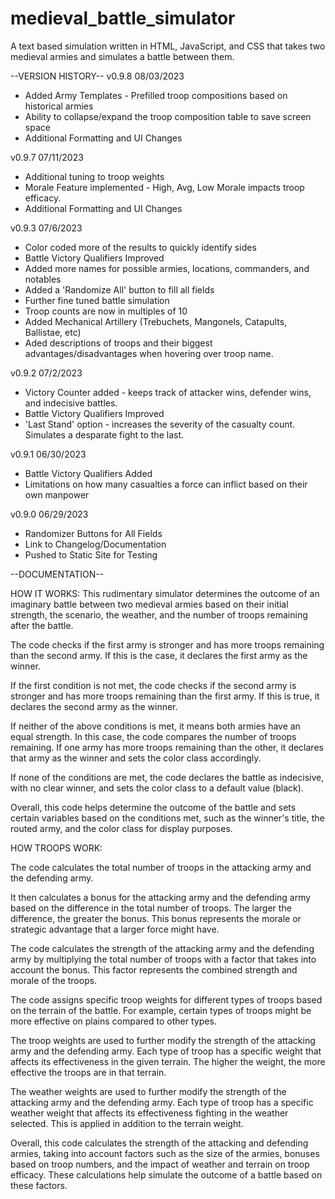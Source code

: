 # medieval_battle_simulator
A text based simulation written in HTML, JavaScript, and CSS that takes two medieval armies and simulates a battle between them.

--VERSION HISTORY--
v0.9.8
08/03/2023
- Added Army Templates - Prefilled troop compositions based on historical armies
- Ability to collapse/expand the troop composition table to save screen space
- Additional Formatting and UI Changes

v0.9.7
07/11/2023
- Additional tuning to troop weights
- Morale Feature implemented - High, Avg, Low Morale impacts troop efficacy. 
- Additional Formatting and UI Changes

v0.9.3
07/6/2023
- Color coded more of the results to quickly identify sides
- Battle Victory Qualifiers Improved
- Added more names for possible armies, locations, commanders, and notables
- Added a 'Randomize All' button to fill all fields
- Further fine tuned battle simulation
- Troop counts are now in multiples of 10
- Added Mechanical Artillery (Trebuchets, Mangonels, Catapults, Ballistae, etc)
- Aded descriptions of troops and their biggest advantages/disadvantages when hovering over troop name.

v0.9.2
07/2/2023
- Victory Counter added - keeps track of attacker wins, defender wins, and indecisive battles.
- Battle Victory Qualifiers Improved
- 'Last Stand' option - increases the severity of the casualty count. Simulates a desparate fight to the last.

v0.9.1
06/30/2023
- Battle Victory Qualifiers Added
- Limitations on how many casualties a force can inflict based on their own manpower

v0.9.0
06/29/2023
- Randomizer Buttons for All Fields
- Link to Changelog/Documentation
- Pushed to Static Site for Testing


--DOCUMENTATION--

HOW IT WORKS:
This rudimentary simulator determines the outcome of an imaginary battle between two medieval armies based on their initial strength, the scenario, the weather, and the number of troops remaining after the battle.

The code checks if the first army is stronger and has more troops remaining than the second army. If this is the case, it declares the first army as the winner.

If the first condition is not met, the code checks if the second army is stronger and has more troops remaining than the first army. If this is true, it declares the second army as the winner.

If neither of the above conditions is met, it means both armies have an equal strength. In this case, the code compares the number of troops remaining. If one army has more troops remaining than the other, it declares that army as the winner and sets the color class accordingly.

If none of the conditions are met, the code declares the battle as indecisive, with no clear winner, and sets the color class to a default value (black).

Overall, this code helps determine the outcome of the battle and sets certain variables based on the conditions met, such as the winner's title, the routed army, and the color class for display purposes.

HOW TROOPS WORK:

The code calculates the total number of troops in the attacking army and the defending army.

It then calculates a bonus for the attacking army and the defending army based on the difference in the total number of troops. The larger the difference, the greater the bonus. This bonus represents the morale or strategic advantage that a larger force might have.

The code calculates the strength of the attacking army and the defending army by multiplying the total number of troops with a factor that takes into account the bonus. This factor represents the combined strength and morale of the troops.

The code assigns specific troop weights for different types of troops based on the terrain of the battle. For example, certain types of troops might be more effective on plains compared to other types.

The troop weights are used to further modify the strength of the attacking army and the defending army. Each type of troop has a specific weight that affects its effectiveness in the given terrain. The higher the weight, the more effective the troops are in that terrain.
	
The weather weights are used to further modify the strength of the attacking army and the defending army. Each type of troop has a specific weather weight that affects its effectiveness fighting in the weather selected. This is applied in addition to the terrain weight. 

Overall, this code calculates the strength of the attacking and defending armies, taking into account factors such as the size of the armies, bonuses based on troop numbers, and the impact of weather and terrain on troop efficacy. These calculations help simulate the outcome of a battle based on these factors.

